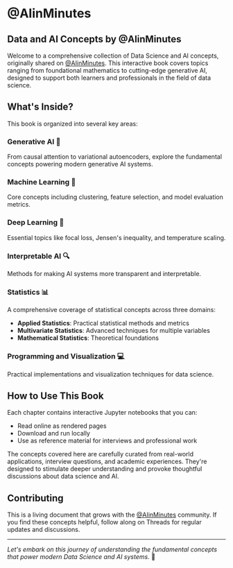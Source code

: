 # @AIinMinutes

## Data and AI Concepts by @AIinMinutes

Welcome to a comprehensive collection of Data Science and AI concepts, originally shared on [@AIinMinutes](https://threads.net/@AIinMinutes). This interactive book covers topics ranging from foundational mathematics to cutting-edge generative AI, designed to support both learners and professionals in the field of data science.

## What's Inside?

This book is organized into several key areas:

### **Generative AI** 🤖  
From causal attention to variational autoencoders, explore the fundamental concepts powering modern generative AI systems.

### **Machine Learning** 🔧  
Core concepts including clustering, feature selection, and model evaluation metrics.

### **Deep Learning** 🧠  
Essential topics like focal loss, Jensen's inequality, and temperature scaling.

### **Interpretable AI** 🔍  
Methods for making AI systems more transparent and interpretable.

### **Statistics** 📊  
A comprehensive coverage of statistical concepts across three domains:

- **Applied Statistics**: Practical statistical methods and metrics  
- **Multivariate Statistics**: Advanced techniques for multiple variables  
- **Mathematical Statistics**: Theoretical foundations  

### **Programming and Visualization** 💻  
Practical implementations and visualization techniques for data science.

## How to Use This Book

Each chapter contains interactive Jupyter notebooks that you can:

- Read online as rendered pages  
- Download and run locally  
- Use as reference material for interviews and professional work  

The concepts covered here are carefully curated from real-world applications, interview questions, and academic experiences. They're designed to stimulate deeper understanding and provoke thoughtful discussions about data science and AI.

## Contributing

This is a living document that grows with the [@AIinMinutes](https://threads.net/@AIinMinutes) community. If you find these concepts helpful, follow along on Threads for regular updates and discussions.

---

*Let's embark on this journey of understanding the fundamental concepts that power modern Data Science and AI systems.* 🚀
